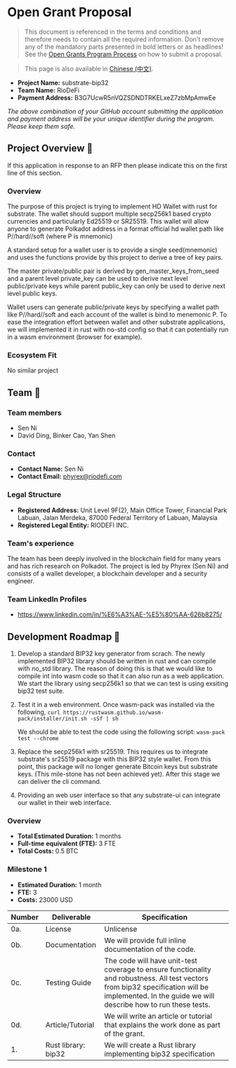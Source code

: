 # Open Grant Proposal

> This document is referenced in the terms and conditions and therefore needs to contain all the required information. Don't remove any of the mandatory parts presented in bold letters or as headlines! See the [Open Grants Program Process](https://github.com/w3f/Open-Grants-Program/blob/master/README_2.md) on how to submit a proposal.

> This page is also available in [Chinese (中文)](./application-template-cn.md).

* **Project Name:** substrate-bip32
* **Team Name:** RioDeFi
* **Payment Address:** B3G7UcwR5nVQZSDNDTRKELxeZ7zbMpAmwEe

*The above combination of your GitHub account submitting the application and payment address will be your unique identifier during the program. Please keep them safe.*

## Project Overview :page_facing_up: 
If this application in response to an RFP then please indicate this on the first line of this section.

### Overview

The purpose of this project is trying to implement HD Wallet with rust for substrate. The wallet should support multiple secp256k1 based crypto currencies and particularly Ed25519 or SR25519. This wallet will allow anyone to generate Polkadot address in a format official hd wallet path like P//hard//soft (where P is mnemonic)

A standard setup for a wallet user is to provide a single seed(mnemonic) and uses the functions provide by this project to derive a tree of key pairs.

The master private/public pair is derived by gen_master_keys_from_seed and a parent level private_key can be used to derive next level public/private keys while parent public_key can only be used to derive next level public keys.

Wallet users can generate public/private keys by specifying a wallet path like P//hard//soft and each account of the wallet is bind to menemonic P. To ease the integration effort between wallet and other substrate applications, we will implemented it in rust with no-std config so that it can potentially run in a wasm environment (browser for example).

### Ecosystem Fit 
No similar project

## Team :busts_in_silhouette:

### Team members
* Sen Ni
* David Ding, Binker Cao, Yan Shen	

### Contact
* **Contact Name:** Sen Ni
* **Contact Email:** phyrex@riodefi.com

### Legal Structure 
* **Registered Address:** Unit Level 9F(2), Main Office Tower, Financial Park Labuan, Jalan Merdeka, 87000 Federal Territory of Labuan, Malaysia
* **Registered Legal Entity:** RIODEFI INC.

### Team's experience
The team has been deeply involved in the blockchain field for many years and has rich research on Polkadot. The project is led by Phyrex (Sen Ni) and consists of a wallet developer, a blockchain developer and a security engineer.  

### Team LinkedIn Profiles
* https://www.linkedin.com/in/%E6%A3%AE-%E5%80%AA-626b8275/

## Development Roadmap :nut_and_bolt: 
 
1. Develop a standard BIP32 key generator from scrach.
   The newly implemented BIP32 library should be written in rust and can compile with no_std library. The reason of doing this is that we would like to compile int into wasm code so that it can also run as a web application. We start the library using secp256k1 so that we can test is using exsiting bip32 test suite.

2. Test it in a web environment.
   Once wasm-pack was installed via the following,
   `curl https://rustwasm.github.io/wasm-pack/installer/init.sh -sSf | sh`

   We should be able to test the code using the following script:
   `wasm-pack test --chrome`

3. Replace the secp256k1 with sr25519. This requires us to integrate substrate's sr25519 package with this BIP32 style wallet. From this point, this package will no longer generate Bitcoin keys but substrate keys. (This mile-stone has not been achieved yet). After this stage we can deliver the cli command.

4. Providing an web user interface so that any substrate-ui can integrate our wallet in their web interface.



### Overview
* **Total Estimated Duration:** 1 months
* **Full-time equivalent (FTE):**  3 FTE
* **Total Costs:** 0.5 BTC

### Milestone 1
* **Estimated Duration:** 1 month
* **FTE:**  3
* **Costs:** 23000 USD

| Number | Deliverable | Specification |
| ------------- | ------------- | ------------- |
| 0a. | License | Unlicense |
| 0b. | Documentation | We will provide full inline documentation of the code. |
| 0c. | Testing Guide | The code will have unit-test coverage to ensure functionality and robustness. All test vectors from bip32 specification will be implemented. In the guide we will describe how to run these tests. | 
| 0d. | Article/Tutorial | We will write an article or tutorial that explains the work done as part of the grant. 
| 1. | Rust library: bip32 | We will create a Rust library implementing bip32 specification |  

